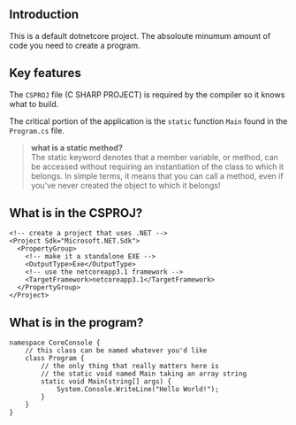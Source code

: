 ## Introduction

This is a default dotnetcore project. The absoloute minumum amount of code you need to create a program.

## Key features

The `CSPROJ` file (C SHARP PROJECT) is required by the compiler so it knows what to build.

The critical portion of the application is the `static` function `Main` found in the `Program.cs` file. 

> **what is a static method?**    
> The static keyword denotes that a member variable, or method, can be accessed without requiring an instantiation of the class to which it belongs. In simple terms, it means that you can call a method, even if you've never created the object to which it belongs!

## What is in the CSPROJ?

```
<!-- create a project that uses .NET -->
<Project Sdk="Microsoft.NET.Sdk">
  <PropertyGroup>
    <!-- make it a standalone EXE -->
    <OutputType>Exe</OutputType>
    <!-- use the netcoreapp3.1 framework -->
    <TargetFramework>netcoreapp3.1</TargetFramework>
  </PropertyGroup>
</Project>
```

## What is in the program?
```
namespace CoreConsole {
    // this class can be named whatever you'd like
    class Program {
        // the only thing that really matters here is
        // the static void named Main taking an array string
        static void Main(string[] args) {
            System.Console.WriteLine("Hello World!");
        }
    }
}
```